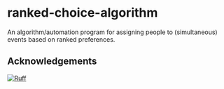 # ranked-choice-algorithm
An algorithm/automation program for assigning people to (simultaneous) events based on ranked preferences.


## Acknowledgements
[![Ruff](https://img.shields.io/endpoint?url=https://raw.githubusercontent.com/astral-sh/ruff/main/assets/badge/v2.json)](https://github.com/astral-sh/ruff)